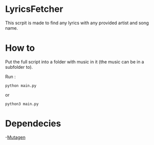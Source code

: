 # LyricsFetcher
This scrpit is made to find any lyrics with any provided artist and song name.

# How to

Put the full script into a folder with music in it (the music can be in a subfolder to).

Run : 
```
python main.py
```
or 
```
python3 main.py
```
 # Dependecies 
  -[Mutagen](https://github.com/quodlibet/mutagen)

